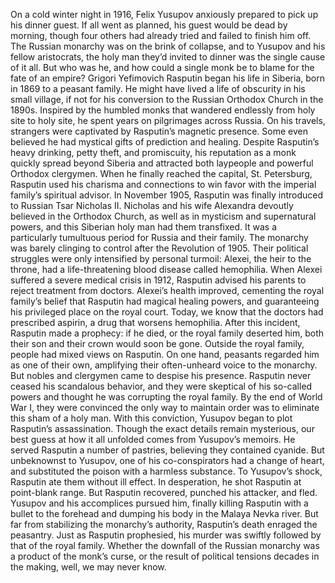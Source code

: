 On a cold winter night in 1916, Felix Yusupov anxiously prepared  to pick up his dinner guest. If all went as planned,  his guest would be dead by morning, though four others had already tried and failed to finish him off. The Russian monarchy  was on the brink of collapse, and to Yusupov  and his fellow aristocrats, the holy man they’d invited to dinner  was the single cause of it all. But who was he, and how could a single monk  be to blame for the fate of an empire? Grigori Yefimovich Rasputin  began his life in Siberia, born in 1869 to a peasant family. He might have lived a life of obscurity  in his small village, if not for his conversion  to the Russian Orthodox Church in the 1890s. Inspired by the humbled monks  that wandered endlessly from holy site to holy site, he spent years on pilgrimages  across Russia. On his travels, strangers were captivated  by Rasputin’s magnetic presence. Some even believed he had mystical gifts  of prediction and healing. Despite Rasputin’s heavy drinking,  petty theft, and promiscuity, his reputation as a monk  quickly spread beyond Siberia and attracted both laypeople  and powerful Orthodox clergymen. When he finally reached the capital,  St. Petersburg, Rasputin used  his charisma and connections to win favor with the imperial family’s  spiritual advisor. In November 1905, Rasputin was finally introduced  to Russian Tsar Nicholas II. Nicholas and his wife Alexandra  devoutly believed in the Orthodox Church, as well as in mysticism  and supernatural powers, and this Siberian holy man  had them transfixed. It was a particularly tumultuous period  for Russia and their family. The monarchy  was barely clinging to control after the Revolution of 1905. Their political struggles  were only intensified by personal turmoil: Alexei, the heir to the throne, had a life-threatening blood disease  called hemophilia. When Alexei suffered  a severe medical crisis in 1912, Rasputin advised his parents  to reject treatment from doctors. Alexei’s health improved,  cementing the royal family’s belief that Rasputin had magical healing powers, and guaranteeing  his privileged place on the royal court. Today, we know that  the doctors had prescribed aspirin, a drug that worsens hemophilia. After this incident,  Rasputin made a prophecy: if he died,  or the royal family deserted him, both their son and their crown  would soon be gone. Outside the royal family,  people had mixed views on Rasputin. On one hand, peasants regarded him  as one of their own, amplifying their often-unheard voice  to the monarchy. But nobles and clergymen  came to despise his presence. Rasputin never ceased  his scandalous behavior, and they were skeptical  of his so-called powers and thought he was corrupting  the royal family. By the end of World War I, they were convinced  the only way to maintain order was to eliminate this sham  of a holy man. With this conviction, Yusupov began  to plot Rasputin’s assassination. Though the exact details  remain mysterious, our best guess at how it all unfolded  comes from Yusupov’s memoirs. He served Rasputin a number of pastries,  believing they contained cyanide. But unbeknownst to Yusupov, one of his co-conspirators  had a change of heart, and substituted the poison  with a harmless substance. To Yusupov’s shock,  Rasputin ate them without ill effect. In desperation,  he shot Rasputin at point-blank range. But Rasputin recovered,  punched his attacker, and fled. Yusupov and his accomplices pursued him, finally killing Rasputin  with a bullet to the forehead and dumping his body  in the Malaya Nevka river. But far from stabilizing  the monarchy’s authority, Rasputin’s death enraged the peasantry. Just as Rasputin prophesied, his murder was swiftly followed  by that of the royal family. Whether the downfall  of the Russian monarchy was a product of the monk’s curse, or the result of political tensions  decades in the making, well, we may never know. 